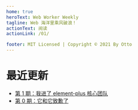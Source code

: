```yaml
---
home: true
heroText: Web Worker Weekly
tagline: Web 海洋里乘风破浪！
actionText: 阅读
actionLink: /01/

footer: MIT Licensed | Copyright © 2021 By Otto
---
```


# 最近更新

<!-- todo use v-for from data.json -->

- [第 1 期：我进了 element-plus 核心团队](./01/)
- [第 0 期：它和它致歉了](./00/)
